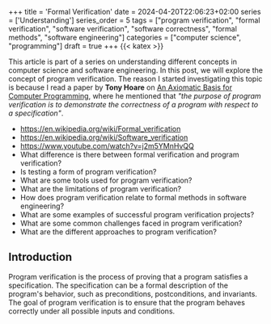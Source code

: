 +++
title = 'Formal Verification'
date = 2024-04-20T22:06:23+02:00
series = ['Understanding']
series_order = 5
tags = ["program verification", "formal verification", "software verification", "software correctness", "formal methods", "software engineering"]
categories = ["computer science", "programming"]
draft = true
+++
{{< katex >}}

This article is part of a series on understanding different concepts in computer science and software engineering.
In this post, we will explore the concept of program verification.
The reason I started investigating this topic is because I read a paper by **Tony Hoare** on [An Axiomatic Basis for Computer Programming](https://www.cs.cmu.edu/~crary/819-f09/Hoare69.pdf), where he mentioned that *"the purpose of program verification is to demonstrate the correctness of a program with respect to a specification"*.

- https://en.wikipedia.org/wiki/Formal_verification
- https://en.wikipedia.org/wiki/Software_verification
- https://www.youtube.com/watch?v=j2m5YMnHvQQ
- What difference is there between formal verification and program verification?
- Is testing a form of program verification?
- What are some tools used for program verification?
- What are the limitations of program verification?
- How does program verification relate to formal methods in software engineering?
- What are some examples of successful program verification projects?
- What are some common challenges faced in program verification?
- What are the different approaches to program verification?

## Introduction

Program verification is the process of proving that a program satisfies a specification.
The specification can be a formal description of the program's behavior, such as preconditions, postconditions, and invariants.
The goal of program verification is to ensure that the program behaves correctly under all possible inputs and conditions.
